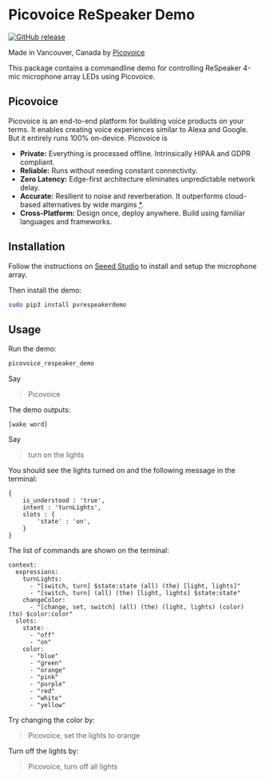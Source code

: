 # Picovoice ReSpeaker Demo

[![GitHub release](https://img.shields.io/github/release/Picovoice/Picovoice.svg)](https://github.com/Picovoice/picovoice/releases)

Made in Vancouver, Canada by [Picovoice](https://picovoice.ai)

This package contains a commandline demo for controlling ReSpeaker 4-mic microphone array LEDs using Picovoice.

## Picovoice

Picovoice is an end-to-end platform for building voice products on your terms. It enables creating voice experiences
similar to Alexa and Google. But it entirely runs 100% on-device. Picovoice is

- **Private:** Everything is processed offline. Intrinsically HIPAA and GDPR compliant.
- **Reliable:** Runs without needing constant connectivity.
- **Zero Latency:** Edge-first architecture eliminates unpredictable network delay.
- **Accurate:** Resilient to noise and reverberation. It outperforms cloud-based alternatives by wide margins
[*](https://github.com/Picovoice/speech-to-intent-benchmark#results).
- **Cross-Platform:** Design once, deploy anywhere. Build using familiar languages and frameworks.

## Installation

Follow the instructions on [Seeed Studio](https://wiki.seeedstudio.com/ReSpeaker_4_Mic_Array_for_Raspberry_Pi/)
to install and setup the microphone array.

Then install the demo:

```bash
sudo pip3 install pvrespeakerdemo
```

## Usage

Run the demo:

```bash
picovoice_respeaker_demo
```

Say

> Picovoice

The demo outputs:

```text
[wake word]
```

Say

>turn on the lights

You should see the lights turned on and the following message in the terminal:

```text
{
    is_understood : 'true',
    intent : 'turnLights',
    slots : {
        'state' : 'on',
    }
}
```

The list of commands are shown on the terminal:

```text
context:
  expressions:
    turnLights:
      - "[switch, turn] $state:state (all) (the) [light, lights]"
      - "[switch, turn] (all) (the) [light, lights] $state:state"
    changeColor:
      - "[change, set, switch] (all) (the) (light, lights) (color) (to) $color:color"
  slots:
    state:
      - "off"
      - "on"
    color:
      - "blue"
      - "green"
      - "orange"
      - "pink"
      - "purple"
      - "red"
      - "white"
      - "yellow"
```

Try changing the color by:

> Picovoice, set the lights to orange


Turn off the lights by:

> Picovoice, turn off all lights
